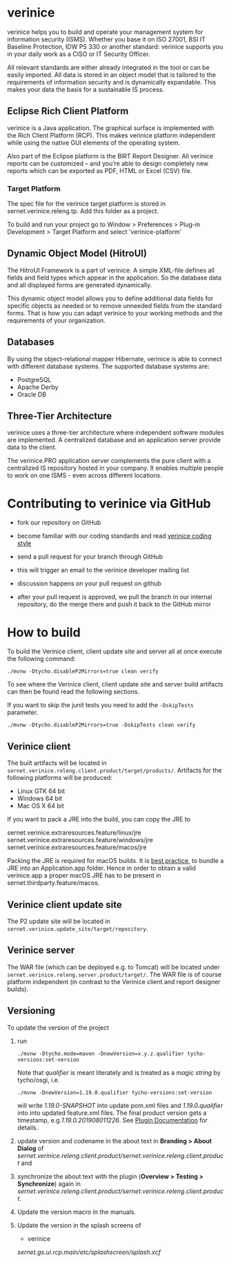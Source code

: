 # verinice

verinice helps you to build and operate your management system for
information security (ISMS). Whether you base it on ISO 27001, BSI IT
Baseline Protection, IDW PS 330 or another standard: verinice supports
you in your daily work as a CISO or IT Security Officer.

All relevant standards are either already integrated in the tool or can
be easily imported. All data is stored in an object model that is
tailored to the requirements of information security and is dynamically
expandable. This makes your data the basis for a sustainable IS process.

## Eclipse Rich Client Platform

verinice is a Java application. The graphical surface is implemented
with the Rich Client Platform (RCP). This makes verinice platform
independent while using the native GUI elements of the operating system.

Also part of the Eclipse platform is the BIRT Report Designer. All
verinice reports can be customized – and you’re able to design
completely new reports which can be exported as PDF, HTML or Excel (CSV)
file.

### Target Platform

The spec file for the verinice target platform is stored in
sernet.verinice.releng.tp. Add this folder as a project.

To build and run your project go to Window > Preferences > Plug-in
Development > Target Platform and select 'verinice-platform'

## Dynamic Object Model (HitroUI)

The HitroUI Framework is a part of verinice. A simple XML-file defines
all fields and field types which appear in the application. So the
database data and all displayed forms are generated dynamically.

This dynamic object model allows you to define additional data fields
for specific objects as needed or to remove unneeded fields from the
standard forms. That is how you can adapt verinice to your working
methods and the requirements of your organization.

## Databases


By using the object-relational mapper Hibernate, verinice is able to
connect with different database systems. The supported database systems
are:

- PostgreSQL
- Apache Derby
- Oracle DB

## Three-Tier Architecture


verinice uses a three-tier architecture where independent software
modules are implemented. A centralized database and an application
server provide data to the client.

The verinice.PRO application server complements the pure client with a
centralized IS repository hosted in your company. It enables multiple
people to work on one ISMS - even across different locations.

# Contributing to verinice via GitHub

- fork our repository on GitHub

- become familiar with our coding standards and read [verinice coding
  style](CODINGSTYLE.md)

- send a pull request for your branch through GitHub

- this will trigger an email to the verinice developer mailing list

- discussion happens on your pull request on github

- after your pull request is approved, we pull the branch in our
  internal repository, do the merge there and push it back to the
  GitHub mirror

# How to build
To build the Verinice client, client update site and server all 
at once execute the following command:

	./mvnw -Dtycho.disableP2Mirrors=true clean verify

To see where the Verinice client, client update site and server
build artifacts can then be found
read the following sections.

If you want to skip the junit tests you need to add the `-DskipTests` parameter.

	./mvnw -Dtycho.disableP2Mirrors=true -DskipTests clean verify

## Verinice client

The built artifacts will be located in
`sernet.verinice.releng.client.product/target/products/`.
Artifacts for the following platforms will be produced:

* Linux GTK 64 bit
* Windows 64 bit
* Mac OS X 64 bit

If you want to pack a JRE into the build, you can copy the JRE to

sernet.verinice.extraresources.feature/linux/jre
sernet.verinice.extraresources.feature/windows/jre
sernet.verinice.extraresources.feature/macos/jre


Packing the JRE is required for macOS builds. It is
[best practice](https://docs.oracle.com/javase/7/docs/technotes/guides/jweb/packagingAppsForMac.html),
to bundle a JRE into an Application.app folder. Hence in order to
obtain a valid verinice.app a proper macOS JRE has to be present in
sernet.thirdparty.feature/macos.

## Verinice client update site

The P2 update site will be located in
`sernet.verinice.update_site/target/repository`.

## Verinice server

The WAR file (which can be deployed e.g. to Tomcat)
will be located under `sernet.verinice.releng.server.product/target/`.
The WAR file is of course platform independent (in contrast to
the Verinice client and report designer builds).

## Versioning
To update the version of the project

1.	run

		./mvnw -Dtycho.mode=maven -DnewVersion=x.y.z.qualifier tycho-versions:set-version

	Note that *qualifier* is meant literately and is treated as a *magic string*
	by tycho/osgi, i.e.

		./mvnw -DnewVersion=1.19.0.qualifier tycho-versions:set-version

	will write *1.19.0-SNAPSHOT* into update pom.xml files and *1.19.0.qualifier*
	into into updated feature.xml files. The final product version gets a
	timestamp, e.g.*1.19.0.201908011226*. See
	[Plugin Documentation](https://www.eclipse.org/tycho/sitedocs/tycho-packaging-plugin/plugin-info.html) for details.

2.	update version and codename in the about text in **Branding > About Dialog** of
	*sernet.verinice.releng.client.product/sernet.verinice.releng.client.product* and

3.	synchronize the about text with the plugin (**Overview > Testing >
	Synchronize**) again in *sernet.verinice.releng.client.product/sernet.verinice.releng.client.product*.

4.	Update the version macro in the manuals.

5.	Update the version in the splash screens of

	-	verinice

	*sernet.gs.ui.rcp.main/etc/splashscreen/splash.xcf*

